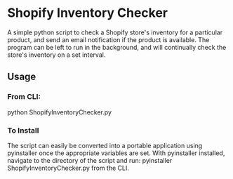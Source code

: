 # Shopify Inventory Checker
A simple python script to check a Shopify store's inventory for a particular product, and send an email notification if the product is available.
The program can be left to run in the background, and will continually check the store's inventory on a set interval.
## Usage
### From CLI:
python ShopifyInventoryChecker.py
### To Install
The script can easily be converted into a portable application using pyinstaller once the appropriate variables are set. With pyinstaller installed, navigate to the directory of the script and run:
pyinstaller ShopifyInventoryChecker.py from the CLI.